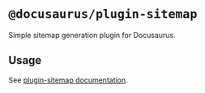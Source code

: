 # `@docusaurus/plugin-sitemap`

Simple sitemap generation plugin for Docusaurus.

## Usage

See [plugin-sitemap documentation](https://docusaurus.io/docs/api/plugins/@docusaurus/plugin-sitemap).
